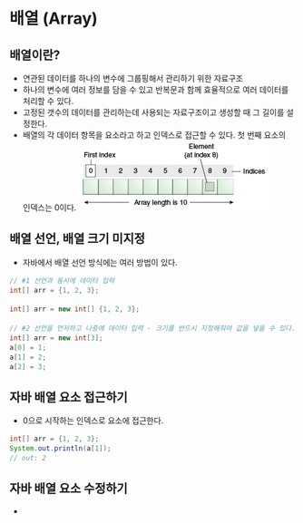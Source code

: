 # 배열 (Array)

## 배열이란?
* 연관된 데이터를 하나의 변수에 그룹핑해서 관리하기 위한 자료구조
* 하나의 변수에 여러 정보를 담을 수 있고 반복문과 함께 효율적으로 여러 데이터를 처리할 수 있다.
* 고정된 갯수의 데이터를 관리하는데 사용되는 자료구조이고 생성할 때 그 길이를 설정한다.
* 배열의 각 데이터 항목을 요소라고 하고 인덱스로 접근할 수 있다. 첫 번째 요소의 인덱스는 0이다.
![배열](../img/%EB%B0%B0%EC%97%B4.gif)

## 배열 선언, 배열 크기 미지정
* 자바에서 배열 선언 방식에는 여러 방법이 있다.

```java
// #1 선언과 동시에 데이터 입력
int[] arr = {1, 2, 3};

int[] arr = new int[] {1, 2, 3};

// #2 선언을 먼저하고 나중에 데이터 입력 - 크기를 반드시 지정해줘야 값을 넣을 수 있다.
int[] arr = new int[3];
a[0] = 1;
a[1] = 2;
a[2] = 3;
```

## 자바 배열 요소 접근하기
* 0으로 시작하는 인덱스로 요소에 접근한다.

```java
int[] arr = {1, 2, 3};
System.out.println(a[1]);
// out: 2
```

## 자바 배열 요소 수정하기
* 